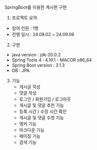 SpringBoot를 이용한 게시판 구현

1. 프로젝트 요약
  - 참여 인원 : 1명
  - 진행 일시 : 24.09.02 ~ 24.09.06

2. 구현
  - java version : jdk-20.0.2
  - Spring Tools 4 : 4.19.1 - MACOR x86_64
  - Spring Boot version : 3.1.3
  - DB : JPA

3. 기능
     - 게시글 작성
     - 댓글 작성
     - 로그인 / 회원가입 / 로그아웃
     - 게시글 및 댓글 추천 기능
     - 등록 시간 / 수정 시간 확인
     - 게시글 및 댓글 수정 기능
     - 앵커 기능
     - 마크다운 기능
     - 페이징 기능
     - 검색 기능
